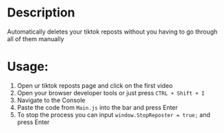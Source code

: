 # Description
Automatically deletes your tiktok reposts without you having to go through all of them manually

# Usage:
1. Open ur tiktok reposts page and click on the first video
2. Open your browser developer tools or just press `CTRL + Shift + I`
3. Navigate to the Console
4. Paste the code from `Main.js` into the bar and press Enter
5. To stop the process you can input `window.StopReposter = true;` and press Enter
